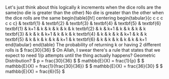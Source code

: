 Let's just think about this logically 
$k$ increments when the dice rolls are the same(no die is greater than the other) 
No die is greater than the other when the dice rolls are the same 
begin{table}[h!]
centering
begin{tabular}{c c c c c c c}
& textbf{1} & textbf{2} & textbf{3} & textbf{4} & textbf{5} & textbf{6} 
textbf{1} & k+1 & k & k & k & k & k 
textbf{2} & k & k+1 & k & k & k & k 
textbf{3} & k & k & k+1 & k & k & k 
textbf{4} & k & k & k & k+1 & k & k 
textbf{5} & k & k & k & k & k+1 & k 
textbf{6} & k & k & k & k & k & k+1 
end{tabular}
end{table}
The probability of returning k or having 2 different rolls is $ frac{30}{36} $ 
On Allah, I swear there's a rule that states that we expect to need 1/p attempts until the thing actually happens? Geometric Distribution?
$ p = frac{30}{36} $ 
$ mathbb{E}(X) = frac{1}{p} $ 
$ mathbb{E}(X) = frac{1}{frac{30}{36}} $ 
$ mathbb{E}(X) = frac{36}{30} $ 
$ mathbb{E}(X) = frac{6}{5} $

